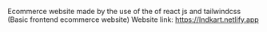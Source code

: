 Ecommerce website made by the use of the of react js and tailwindcss (Basic frontend ecommerce website)
Website link: https://Indkart.netlify.app
